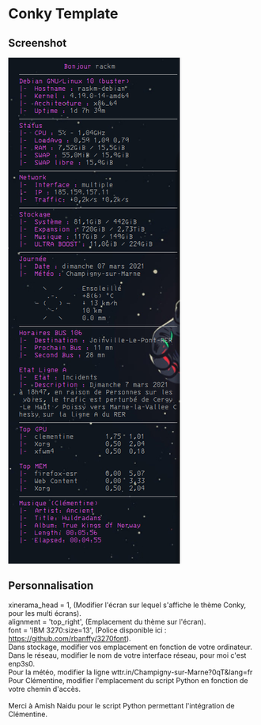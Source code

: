 # Conky Template

## Screenshot

![](images/conkyCapture.png)

## Personnalisation

xinerama_head = 1, (Modifier l'écran sur lequel s'affiche le thème Conky, pour les multi écrans).<br>
alignment = 'top_right', (Emplacement du thème sur l'écran).<br>
font = 'IBM 3270:size=13', (Police disponible ici : https://github.com/rbanffy/3270font).<br>
Dans stockage, modifier vos emplacement en fonction de votre ordinateur.<br>
Dans le réseau, modifier le nom de votre interface réseau, pour moi c'est enp3s0.<br>
Pour la météo, modifier la ligne wttr.in/Champigny-sur-Marne?0qT&lang=fr <br>
Pour Clémentine, modifier l'emplacement du script Python en fonction de votre chemin d'accès.<br>
<br>
Merci à Amish Naidu pour le script Python permettant l'intégration de Clémentine.
